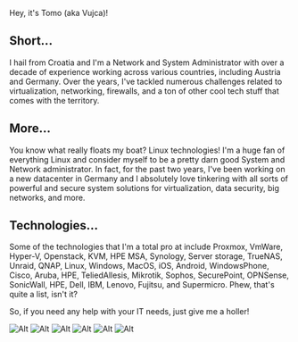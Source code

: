 Hey, it's Tomo (aka Vujca)!

## Short...
I hail from Croatia and I'm a Network and System Administrator with over a decade of experience working across various countries, including Austria and Germany. Over the years, I've tackled numerous challenges related to virtualization, networking, firewalls, and a ton of other cool tech stuff that comes with the territory.

## More...
You know what really floats my boat? Linux technologies! I'm a huge fan of everything Linux and consider myself to be a pretty darn good System and Network administrator. In fact, for the past two years, I've been working on a new datacenter in Germany and I absolutely love tinkering with all sorts of powerful and secure system solutions for virtualization, data security, big networks, and more.

## Technologies...
Some of the technologies that I'm a total pro at include Proxmox, VmWare, Hyper-V, Openstack, KVM, HPE MSA, Synology, Server storage, TrueNAS, Unraid, QNAP, Linux, Windows, MacOS, iOS, Android, WindowsPhone, Cisco, Aruba, HPE, TeliedAllesis, Mikrotik, Sophos, SecurePoint, OPNSense, SonicWall, HPE, Dell, IBM, Lenovo, Fujitsu, and Supermicro. Phew, that's quite a list, isn't it?

So, if you need any help with your IT needs, just give me a holler!

![Alt](https://tomeksdev.com/design/images/canonical-friends_orange_hex.png "Ubuntu")
![Alt](https://tomeksdev.com/design/images/plesk-logo.png "Plesk")
![Alt](https://tomeksdev.com/design/images/sophos-logo.svg "Sophos")
![Alt](https://tomeksdev.com/design/images/cisco-logo.svg "Cisco")
![Alt](https://tomeksdev.com/design/images/windows-logo.svg "Microsoft")
![Alt](https://tomeksdev.com/design/images/maas_orange_hex.png "Ubuntu MAAS")